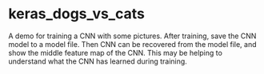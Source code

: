 # keras_dogs_vs_cats
A demo for training a CNN with some pictures.
After training, save the CNN model to a model file.
Then CNN can be recovered from the model file, and show the middle feature map of the CNN.
This may be helping to understand what the CNN has learned during training.
